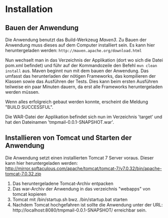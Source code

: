 # Installation

## Bauen der Anwendung

Die Anwendung benutzt das Build-Werkzeug *Maven3*. Zu Bauen der Anwendung muss dieses auf dem Computer installiert sein. Es kann hier heruntergeladen werden:
`http://maven.apache.org/download.html`

Nun wechselt man in das Verzeichnis der Applikation (dort wo sich die Datei pom.xml befindet) und führ auf der Kommandozeile den Befehl `mvn clean install` aus.
Maven beginnt nun mit dem bauen der Anwendung. Das umfasst das herunterladen der 
nötigen Frameworks, das kompilieren der Klassen sowie das Ausführen der Tests.
Dies kann beim ersten Ausführen teilweise ein paar Minuten dauern, da erst alle
Frameworks heruntergeladen werden müssen.

Wenn alles erfolgreich gebaut werden konnte, erscheint die Meldung "BUILD SUCCESSFUL".

Die WAR-Datei der Applikation befindet sich nun im Verzeichnis 'target' und 
hat den Dateinamen 'tmpmail-0.0.1-SNAPSHOT.war'.

## Installieren von Tomcat und Starten der Anwendung

Die Anwendung setzt einen installierten Tomcat 7 Server voraus. 
Dieser kann hier heruntergeladen werden: 
http://mirror.softaculous.com/apache/tomcat/tomcat-7/v7.0.32/bin/apache-tomcat-7.0.32.zip

1. Das heruntergeladene Tomcat-Archiv entpacken
2. Das war-Archiv der Anwendung in das verzeichnis "webapps" von tomcat kopieren
3. Tomcat mit /bin/startup.sh bwz. /bin/startup.bat starten
4. Nachdem Tomcat hochgefahren ist sollte die Anwendung unter der URL:
http://localhost:8080/tmpmail-0.0.1-SNAPSHOT/ erreichbar sein. 


